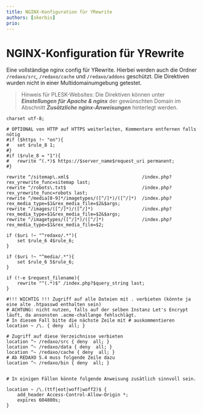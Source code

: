 ```yaml
---
title: NGINX-Konfiguration für YRewrite
authors: [skerbis]
prio:
---
```


# NGINX-Konfiguration für YRewrite

Eine vollständige nginx config für YRewrite. Hierbei werden auch die Ordner `/redaxo/src`, `/redaxo/cache` und `/redaxo/addons` geschützt. Die Direktiven wurden nicht in einer Multidomainumgebung getestet. 

> Hinweis für PLESK-Websites: Die Direktiven können unter ***Einstellungen für Apache & nginx*** der gewünschten Domain im Abschnitt ***Zusätzliche nginx-Anweisungen*** hinterlegt werden. 

```nginx
charset utf-8;

# OPTIONAL von HTTP auf HTTPS weiterleiten, Kommentare entfernen falls nötig
#if ($https !~ "on"){
#	set $rule_8 1;
#}
#if ($rule_8 = "1"){
#	rewrite ^(.*)$ https://$server_name$request_uri permanent;
#}

rewrite ^/sitemap\.xml$                           /index.php?rex_yrewrite_func=sitemap last;
rewrite ^/robots\.txt$                            /index.php?rex_yrewrite_func=robots last;
rewrite ^/media[0-9]*/imagetypes/([^/]*)/([^/]*)  /index.php?rex_media_type=$1&rex_media_file=$2&$args;
rewrite ^/images/([^/]*)/([^/]*)                  /index.php?rex_media_type=$1&rex_media_file=$2&$args;
rewrite ^/imagetypes/([^/]*)/([^/]*)              /index.php?rex_media_type=$1&rex_media_file=$2;

if ($uri !~ "^redaxo/.*"){
	set $rule_6 4$rule_6;
}

if ($uri !~ "^media/.*"){
	set $rule_6 5$rule_6;
}

if (!-e $request_filename){
	rewrite "^(.*)$" /index.php?$query_string last;
}

#!!! WICHTIG !!! Zugriff auf alle Dateien mit . verbieten (könnte ja eine alte .htpasswd enthalten sein)
# ACHTUNG: nicht nutzen, falls auf der selben Instanz Let's Encrypt läuft, da ansonsten .acme-challange fehlschlägt.
# In diesem Fall bitte die nächste Zeile mit # auskommentieren
location ~ /\. { deny  all; }

# Zugriff auf diese Verzeichnisse verbieten
location ^~ /redaxo/src { deny  all; }
location ^~ /redaxo/data { deny  all; }
location ^~ /redaxo/cache { deny  all; }
# Ab REDAXO 5.4 muss folgende Zeile dazu
location ^~ /redaxo/bin { deny  all; }
	

# In einigen Fällen könnte folgende Anweisung zusätlich sinnvoll sein. 

location ~ /\.(ttf|eot|woff|woff2)$ {
	add_header Access-Control-Allow-Origin *;
	expires 604800s;
}
```
